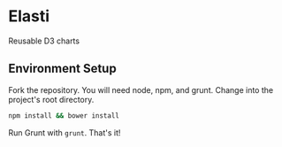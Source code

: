 # Elasti
Reusable D3 charts

## Environment Setup
Fork the repository. You will need node, npm, and grunt. Change into the project's root directory.

```bash
npm install && bower install
```

Run Grunt with `grunt`. That's it!
